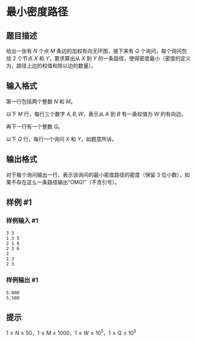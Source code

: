 # 最小密度路径

## 题目描述

给出一张有 $N$ 个点 $M$ 条边的加权有向无环图，接下来有 $Q$ 个询问，每个询问包括 $2$ 个节点 $X$ 和 $Y$，要求算出从 $X$ 到 $Y$ 的一条路径，使得密度最小（密度的定义为，路径上边的权值和除以边的数量）。


## 输入格式

第一行包括两个整数 $N$ 和 $M$。

以下 $M$ 行，每行三个数字 $A,B,W$，表示从 $A$ 到 $B$ 有一条权值为 $W$ 的有向边。

再下一行有一个整数 $Q$。

以下 $Q$ 行，每行一个询问 $X$ 和 $Y$，如题意所诉。


## 输出格式

对于每个询问输出一行，表示该询问的最小密度路径的密度（保留 $3$ 位小数），如果不存在这么一条路径输出“OMG!”（不含引号）。


## 样例 #1

### 样例输入 #1
```
3 3
1 3 5
2 1 6
2 3 6
2
1 3
2 3
```

### 样例输出 #1

```
5.000
5.500
```

## 提示

$1 \le N \le 50$，$1 \le M \le 1000$，$1\le W \le 10^5$，$1 \le Q \le 10^5$

